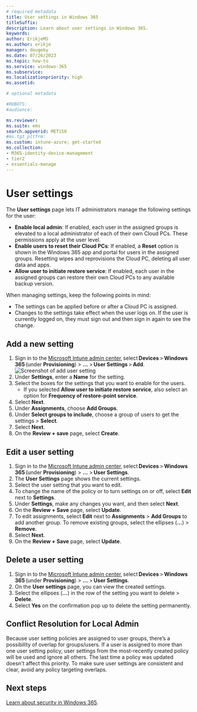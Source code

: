 ```yaml
---
# required metadata
title: User settings in Windows 365
titleSuffix:
description: Learn about user settings in Windows 365.
keywords:
author: ErikjeMS  
ms.author: erikje
manager: dougeby
ms.date: 07/26/2023
ms.topic: how-to
ms.service: windows-365
ms.subservice: 
ms.localizationpriority: high
ms.assetid: 

# optional metadata

#ROBOTS:
#audience:

ms.reviewer: 
ms.suite: ems
search.appverid: MET150
#ms.tgt_pltfrm:
ms.custom: intune-azure; get-started
ms.collection:
- M365-identity-device-management
- tier2
- essentials-manage
---
```


# User settings

The **User settings** page lets IT administrators manage the following settings for the user:

- **Enable local admin**: If enabled, each user in the assigned groups is elevated to a local administrator of each of their own Cloud PCs. These permissions apply at the user level.
- **Enable users to reset their Cloud PCs**: If enabled, a **Reset** option is shown in the Windows 365 app and portal for users in the assigned groups. Resetting wipes and reprovisions the Cloud PC, deleting all user data and apps.
- **Allow user to initiate restore service**: If enabled, each user in the assigned groups can restore their own Cloud PCs to any available backup version.

When managing settings, keep the following points in mind:

- The settings can be applied before or after a Cloud PC is assigned.
- Changes to the settings take effect when the user logs on. If the user is currently logged on, they must sign out and then sign in again to see the change.

## Add a new setting

1. Sign in to the [Microsoft Intune admin center](https://go.microsoft.com/fwlink/?linkid=2109431), select **Devices** > **Windows 365** (under **Provisioning**) > **...** > **User Settings** > **Add**.
![Screenshot of add user setting](./media/assign-users-as-local-admin/user-settings.png)
2. Under **Settings**, enter a **Name** for the setting.
3. Select the boxes for the settings that you want to enable for the users.
    - If you selected **Allow user to initiate restore service**, also select an option for **Frequency of restore-point service**.
5. Select **Next**.  
6. Under **Assignments**, choose **Add Groups**.
7. Under **Select groups to include**, choose a group of users to get the settings > **Select**.  
8. Select **Next**.
9. On the **Review + save** page, select **Create**.  

## Edit a user setting

1. Sign in to the [Microsoft Intune admin center](https://go.microsoft.com/fwlink/?linkid=2109431), select **Devices** > **Windows 365** (under **Provisioning**) > **...**  > **User Settings**.
2. The **User Settings** page shows the current settings.  
3. Select the user setting that you want to edit.
5. To change the name of the policy or to turn settings on or off, select **Edit** next to **Settings**.
6. Under **Settings**, make any changes you want, and then select **Next**.  
7. On the **Review + Save** page, select **Update**.  
8. To edit assignments, select **Edit** next to **Assignments** > **Add Groups** to add another group. To remove existing groups, select the ellipses (**…**) > **Remove**.  
9. Select **Next**.  
10. On the **Review + Save** page, select **Update**.  

## Delete a user setting

1. Sign in to the [Microsoft Intune admin center](https://go.microsoft.com/fwlink/?linkid=2109431), select **Devices** > **Windows 365** (under **Provisioning**) > **...**  > **User Settings**.
2. On the **User settings** page, you can view the created settings.  
3. Select the ellipses (**…**) in the row of the setting you want to delete > **Delete**.
4. Select **Yes** on the confirmation pop up to delete the setting permanently.

## Conflict Resolution for Local Admin

Because user setting policies are assigned to user groups, there’s a possibility of overlap for groups/users. If a user is assigned to more than one user setting policy, user settings from the most-recently created policy will be used and ignore all others. The last time a policy was updated doesn't affect this priority. To make sure user settings are consistent and clear, avoid any policy targeting overlaps.

<!-- ########################## -->
## Next steps

[Learn about security in Windows 365](security-guidelines.md).
